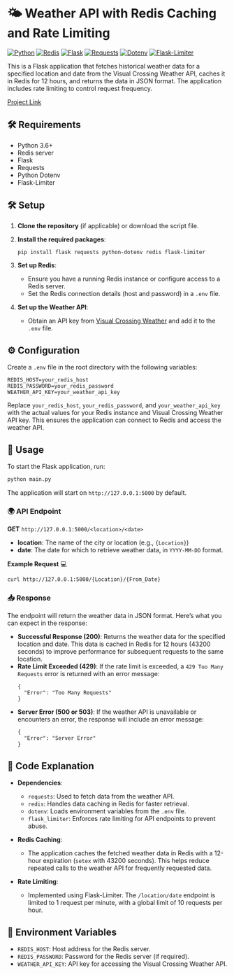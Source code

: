 # 🌤️ Weather API with Redis Caching and Rate Limiting

[![Python](https://img.shields.io/badge/Python-3.6%2B-blue)](https://www.python.org/)
[![Redis](https://img.shields.io/badge/Redis-Server-red)](https://redis.io/)
[![Flask](https://img.shields.io/badge/Flask-2.0%2B-green)](https://flask.palletsprojects.com/)
[![Requests](https://img.shields.io/badge/Requests-2.25%2B-orange)](https://docs.python-requests.org/)
[![Dotenv](https://img.shields.io/badge/Python--Dotenv-0.19%2B-yellow)](https://pypi.org/project/python-dotenv/)
[![Flask-Limiter](https://img.shields.io/badge/Flask--Limiter-1.4%2B-lightgrey)](https://flask-limiter.readthedocs.io/)

This is a Flask application that fetches historical weather data for a specified location and date from the Visual Crossing Weather API, caches it in Redis for 12 hours, and returns the data in JSON format. The application includes rate limiting to control request frequency.

[Project Link](https://roadmap.sh/projects/weather-api-wrapper-service)

## 🛠️ Requirements
- Python 3.6+
- Redis server
- Flask
- Requests
- Python Dotenv
- Flask-Limiter

## 🛠️ Setup

1. **Clone the repository** (if applicable) or download the script file.

2. **Install the required packages**:
    ```bash
    pip install flask requests python-dotenv redis flask-limiter
    ```

3. **Set up Redis**:
    - Ensure you have a running Redis instance or configure access to a Redis server.
    - Set the Redis connection details (host and password) in a `.env` file.

4. **Set up the Weather API**:
    - Obtain an API key from [Visual Crossing Weather](https://www.visualcrossing.com/) and add it to the `.env` file.

## ⚙️ Configuration

Create a `.env` file in the root directory with the following variables:

```
REDIS_HOST=your_redis_host
REDIS_PASSWORD=your_redis_password
WEATHER_API_KEY=your_weather_api_key
```

Replace `your_redis_host`, `your_redis_password`, and `your_weather_api_key` with the actual values for your Redis instance and Visual Crossing Weather API key. This ensures the application can connect to Redis and access the weather API.

## 🚀 Usage

To start the Flask application, run:

```bash
python main.py
```

The application will start on `http://127.0.0.1:5000` by default.

### 🌍 API Endpoint

**GET** `http://127.0.0.1:5000/<location>/<date>`

- **location**: The name of the city or location (e.g., `{Location}`)
- **date**: The date for which to retrieve weather data, in `YYYY-MM-DD` format.

**Example Request** 💻

```bash
curl http://127.0.0.1:5000/{Location}/{From_Date}
```

### 📥 Response

The endpoint will return the weather data in JSON format. Here’s what you can expect in the response:

- **Successful Response (200)**: Returns the weather data for the specified location and date. This data is cached in Redis for 12 hours (43200 seconds) to improve performance for subsequent requests to the same location.
- **Rate Limit Exceeded (429)**: If the rate limit is exceeded, a `429 Too Many Requests` error is returned with an error message: 
    ```
    {
      "Error": "Too Many Requests"
    }
    ```
- **Server Error (500 or 503)**: If the weather API is unavailable or encounters an error, the response will include an error message:
    ```
    {
      "Error": "Server Error"
    }
    ```

## 📝 Code Explanation

- **Dependencies**: 
  - `requests`: Used to fetch data from the weather API.
  - `redis`: Handles data caching in Redis for faster retrieval.
  - `dotenv`: Loads environment variables from the `.env` file.
  - `flask_limiter`: Enforces rate limiting for API endpoints to prevent abuse.

- **Redis Caching**: 
  - The application caches the fetched weather data in Redis with a 12-hour expiration (`setex` with 43200 seconds). This helps reduce repeated calls to the weather API for frequently requested data.

- **Rate Limiting**:
  - Implemented using Flask-Limiter. The `/location/date` endpoint is limited to 1 request per minute, with a global limit of 10 requests per hour.

## 🔑 Environment Variables

- `REDIS_HOST`: Host address for the Redis server.
- `REDIS_PASSWORD`: Password for the Redis server (if required).
- `WEATHER_API_KEY`: API key for accessing the Visual Crossing Weather API.


